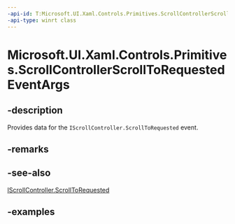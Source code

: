 ```yaml
---
-api-id: T:Microsoft.UI.Xaml.Controls.Primitives.ScrollControllerScrollToRequestedEventArgs
-api-type: winrt class
---
```


# Microsoft.UI.Xaml.Controls.Primitives.ScrollControllerScrollToRequestedEventArgs

<!--
public sealed class ScrollControllerScrollToRequestedEventArgs
-->


## -description

Provides data for the `IScrollController.ScrollToRequested` event.

## -remarks

## -see-also

[IScrollController.ScrollToRequested](iscrollcontroller_scrolltorequested.md)

## -examples


